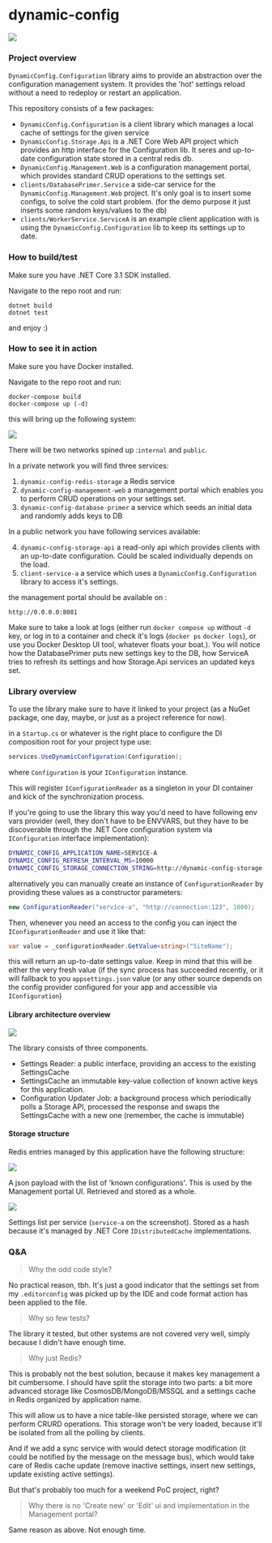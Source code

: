dynamic-config
====

![](https://github.com/asizikov/dynamic-config/workflows/build-application/badge.svg)

### Project overview 

`DynamicConfig.Configuration` library aims to provide an abstraction over the configuration management system. It provides the 'hot' settings reload without a need to redeploy or restart an application.

This repository consists of a few packages: 

* `DynamicConfig.Configuration` is a client library which manages a local cache of settings for the given service
* `DynamicConfig.Storage.Api` is a .NET Core Web API project which provides an http interface for the Configuration lib. It seres and up-to-date configuration state stored in a central redis db.
* `DynamicConfig.Management.Web` is a configuration management portal, which provides standard CRUD operations to the settings set.
* `clients/DatabasePrimer.Service` a side-car service for the `DynamicConfig.Management.Web` project. It's only goal is to insert some configs, to solve the cold start problem. (for the demo purpose it just inserts some random keys/values to the db)
* `clients/WorkerService.ServiceA` is an example client application with is using the `DynamicConfig.Configuration` lib to keep its settings up to date.

### How to build/test

Make sure you have .NET Core 3.1 SDK installed.

Navigate to the repo root and run: 

```
dotnet build
dotnet test
```

and enjoy :)

### How to see it in action

Make sure you have Docker installed.

Navigate to the repo root and run: 

```
docker-compose build
docker-compose up (-d)
```

this will bring up the following system: 


![](docs/images/docker-compose-overview.jpg)

There will be two networks spined up :`internal` and `public`.

In a private network you will find three services: 

1. `dynamic-config-redis-storage` a Redis service
2. `dynamic-config-management-web` a management portal which enables you to perform CRUD operations on your settings set.
3. `dynamic-config-database-primer` a service which seeds an initial data and randomly adds keys to DB

In a public network you have following services available: 

4. `dynamic-config-storage-api` a read-only api which provides clients with an up-to-date configuration. Could be scaled individually depends on the load. 
5. `client-service-a` a service which uses a `DynamicConfig.Configuration` library to access it's settings.

the management portal should be available on : 

`http://0.0.0.0:8081`

Make sure to take a look at logs (either run `docker compose up` without `-d` key, or log in to a container and check it's logs (`docker ps` `docker logs`), or use you Docker Desktop UI tool, whatever floats your boat.). You will notice how the DatabasePrimer puts new settings key to the DB, how ServiceA tries to refresh its settings and how Storage.Api services an updated keys set.


### Library overview

To use the library make sure to have it linked to your project (as a NuGet package, one day, maybe, or just as a project reference for now).

in a `Startup.cs` or whatever is the right place to configure the DI composition root for your project type use: 

```c#
services.UseDynamicConfiguration(Configuration);
```
where `Configuration` is your `IConfiguration` instance.

This will register `IConfigurationReader` as a singleton in your DI container and kick of the synchronization process.

If you're going to use the library this way you'd need to have following env vars provider (well, they don't have to be ENVVARS, but they have to be discoverable through the .NET Core configuration system via `IConfiguration` interface implementation): 

```bash
DYNAMIC_CONFIG_APPLICATION_NAME=SERVICE-A
DYNAMIC_CONFIG_REFRESH_INTERVAL_MS=10000
DYNAMIC_CONFIG_STORAGE_CONNECTION_STRING=http://dynamic-config-storage-api:80

```

alternatively you can manually create an instance of `ConfigurationReader` by providing these values as a constructor parameters: 

```c#
new ConfigurationReader("service-a", "http://connection:123", 1000);
```

Then, whenever you need an access to the config you can inject the `IConfigurationReader` and use it like that: 

```c#
var value = _configurationReader.GetValue<string>("SiteName");
```

this will return an up-to-date settings value. Keep in mind that this will be either the very fresh value (if the sync process has succeeded recently, or it will fallback to you `appsettings.json` value (or any other source depends on the config provider configured for your app and accessible via `IConfiguration`)


#### Library architecture overview

![](docs/images/lib-overview.jpeg)

The library consists of three components. 

* Settings Reader: a public interface, providing an access to the existing SettingsCache
* SettingsCache an immutable key-value collection of known active keys for this application.
* Configuration Updater Job: a background process which periodically polls a Storage API, processed the response and swaps the SettingsCache with a new one (remember, the cache is immutable)

#### Storage structure

Redis entries managed by this application have the following structure: 

![](docs/images/redis-known-keys.png)

A json payload with the list of 'known configurations'. This is used by the Management portal UI. Retrieved and stored as a whole.

![](docs/images/redis-service-keys.png)

Settings list per service (`service-a` on the screenshot). Stored as a hash because it's managed by .NET Core `IDistributedCache` implementations.

### Q&A

> Why the odd code style? 

No practical reason, tbh. It's just a good indicator that the settings set from my `.editorconfig` was picked up by the IDE and code format action has been applied to the file. 

> Why so few tests?

The library it tested, but other systems are not covered very well, simply because I didn't have enough time.

> Why just Redis? 

This is probably not the best solution, because it makes key management a bit cumbersome. I should have split the storage into two parts: a bit more advanced storage like CosmosDB/MongoDB/MSSQL and a settings cache in Redis organized by application name.

This will allow us to have a nice table-like persisted storage, where we can perform CRURD operations. This storage won't be very loaded, because it'll be isolated from all the polling by clients.

And if we add a sync service with would detect storage modification (it could be notified by the message on the message bus), which would take care of Redis cache update (remove inactive settings, insert new settings, update existing active settings).

But that's probably too much for a weekend PoC project, right?

> Why there is no 'Create new' or 'Edit' ui and implementation in the Management portal?

Same reason as above. Not enough time.
